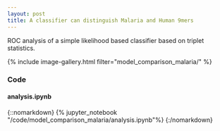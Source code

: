 ```yaml
---
layout: post
title: A classifier can distinguish Malaria and Human 9mers
---
```


ROC analysis of a simple likelihood based classifier based on triplet statistics.

{% include image-gallery.html filter="model_comparison_malaria/" %}

### Code 
#### analysis.ipynb


{::nomarkdown}
{% jupyter_notebook "/code/model_comparison_malaria/analysis.ipynb"%}
{:/nomarkdown}
